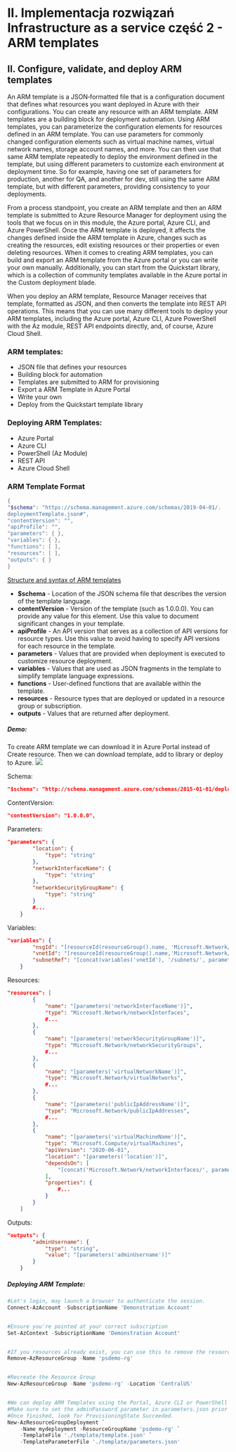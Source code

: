 # II. Implementacja rozwiązań Infrastructure as a service część 2 - ARM templates


## II. Configure, validate, and deploy ARM templates
An ARM template is a JSON‑formatted file that is a configuration document that defines what resources you want deployed in Azure with their configurations. You can create any resource with an ARM template.
ARM templates are a building block for deployment automation. Using ARM templates, you can parameterize the configuration elements for resources defined in an ARM template. You can use parameters for commonly changed configuration elements such as virtual machine names, virtual network names, storage account names, and more. You can then use that same ARM template repeatedly to deploy the environment defined in the template, but using different parameters to customize each environment at deployment time. So for example, having one set of parameters for production, another for QA, and another for dev, still using the same ARM template, but with different parameters, providing consistency to your deployments.

From a process standpoint, you create an ARM template and then an ARM template is submitted to Azure Resource Manager for deployment using the tools that we focus on in this module, the Azure portal, Azure CLI, and Azure PowerShell. Once the ARM template is deployed, it affects the changes defined inside the ARM template in Azure, changes such as creating the resources, edit existing resources or their properties or even deleting resources. When it comes to creating ARM templates, you can build and export an ARM template from the Azure portal or you can write your own manually. Additionally, you can start from the Quickstart library, which is a collection of community templates available in the Azure portal in the Custom deployment blade.

When you deploy an ARM template, Resource Manager receives that template, formatted as JSON, and then converts the template into REST API operations. This means that you can use many different tools to deploy your ARM templates, including the Azure portal, Azure CLI, Azure PowerShell with the Az module, REST API endpoints directly, and, of course, Azure Cloud Shell.

### ARM templates:
* JSON file that defines your resources
* Building block for automation
* Templates are submitted to ARM for provisioning
* Export a ARM Template in Azure Portal
* Write your own
* Deploy from the Quickstart template library

### Deploying ARM Templates:
* Azure Portal
* Azure CLI
* PowerShell (Az Module)
* REST API
* Azure Cloud Shell

### ARM Template Format
```powershell
{
"$schema": "https://schema.management.azure.com/schemas/2019-04-01/.
deploymentTemplate.json#",
"contentVersion": "",
"apiProfile": "",
"parameters": { },
"variables": { },
"functions": [ ],
"resources": [ ],
"outputs": { }
}
```

[Structure and syntax of ARM templates](https://docs.microsoft.com/en-us/azure/azure-resource-manager/templates/syntax)

* **$schema** - Location of the JSON schema file that describes the version of the template language.
* **contentVersion** - Version of the template (such as 1.0.0.0). You can provide any value for this element. Use this value to document significant changes in your template.
* **apiProfile** - An API version that serves as a collection of API versions for resource types. Use this value to avoid having to specify API versions for each resource in the template.
* **parameters** - Values that are provided when deployment is executed to customize resource deployment.
* **variables** - Values that are used as JSON fragments in the template to simplify template language expressions.
* **functions** - User-defined functions that are available within the template.
* **resources** - Resource types that are deployed or updated in a resource group or subscription.
* **outputs** - Values that are returned after deployment.

##### Demo:
To create ARM template we can download it in Azure Portal instead of Create resource. Then we can download template, add to library or deploy to Azure.
![](images/vm-create-arm-template.png)

Schema:
```json
"$schema": "http://schema.management.azure.com/schemas/2015-01-01/deploymentTemplate.json#"
```

ContentVersion:
```json
"contentVersion": "1.0.0.0",
```


Parameters:
```json
"parameters": {
        "location": {
            "type": "string"
        },
        "networkInterfaceName": {
            "type": "string"
        },
        "networkSecurityGroupName": {
            "type": "string"
        }
        #...
    }
```

Variables:
```json
"variables": {
        "nsgId": "[resourceId(resourceGroup().name, 'Microsoft.Network/networkSecurityGroups', parameters('networkSecurityGroupName'))]",
        "vnetId": "[resourceId(resourceGroup().name,'Microsoft.Network/virtualNetworks', parameters('virtualNetworkName'))]",
        "subnetRef": "[concat(variables('vnetId'), '/subnets/', parameters('subnetName'))]"
    }
```

Resources:
```json
"resources": [
        {
            "name": "[parameters('networkInterfaceName')]",
            "type": "Microsoft.Network/networkInterfaces",
            #...
        },
        {
            "name": "[parameters('networkSecurityGroupName')]",
            "type": "Microsoft.Network/networkSecurityGroups",
            #...
        },
        {
            "name": "[parameters('virtualNetworkName')]",
            "type": "Microsoft.Network/virtualNetworks",
            #...
        },
        {
            "name": "[parameters('publicIpAddressName')]",
            "type": "Microsoft.Network/publicIpAddresses",
            #...
        },
        {
            "name": "[parameters('virtualMachineName')]",
            "type": "Microsoft.Compute/virtualMachines",
            "apiVersion": "2020-06-01",
            "location": "[parameters('location')]",
            "dependsOn": [
                "[concat('Microsoft.Network/networkInterfaces/', parameters('networkInterfaceName'))]"
            ],
            "properties": {
                #...
            }
        }
    ]
```

Outputs:
```json
"outputs": {
        "adminUsername": {
            "type": "string",
            "value": "[parameters('adminUsername')]"
        }
    }
```

##### Deploying ARM Template:
```powershell
#Let's login, may launch a browser to authenticate the session.
Connect-AzAccount -SubscriptionName 'Demonstration Account'


#Ensure you're pointed at your correct subscription
Set-AzContext -SubscriptionName 'Demonstration Account'


#If you resources already exist, you can use this to remove the resource group
Remove-AzResourceGroup -Name 'psdemo-rg'


#Recreate the Resource Group
New-AzResourceGroup -Name 'psdemo-rg' -Location 'CentralUS'


#We can deploy ARM Templates using the Portal, Azure CLI or PowerShell
#Make sure to set the adminPassword parameter in parameters.json prior to deployment.
#Once finished, look for ProvisioningState Succeeded.
New-AzResourceGroupDeployment `
    -Name mydeployment -ResourceGroupName 'psdemo-rg' `
    -TemplateFile './template/template.json' `
    -TemplateParameterFile './template/parameters.json'
